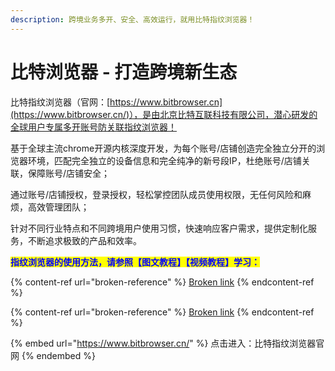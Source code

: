 ```yaml
---
description: 跨境业务多开、安全、高效运行，就用比特指纹浏览器！
---
```


# 比特浏览器 - 打造跨境新生态

比特指纹浏览器（官网：[https://www.bitbrowser.cn](https://www.bitbrowser.cn/)），是由北京比特互联科技有限公司，潜心研发的全球用户专属多开账号防关联指纹浏览器！

基于全球主流chrome开源内核深度开发，为每个账号/店铺创造完全独立分开的浏览器环境，匹配完全独立的设备信息和完全纯净的新号段IP，杜绝账号/店铺关联，保障账号/店铺安全；

通过账号/店铺授权，登录授权，轻松掌控团队成员使用权限，无任何风险和麻烦，高效管理团队；

针对不同行业特点和不同跨境用户使用习惯，快速响应客户需求，提供定制化服务，不断追求极致的产品和效率。

<mark style="color:blue;">**指纹浏览器的使用方法，请参照【图文教程】【视频教程】学习：**</mark>

{% content-ref url="broken-reference" %}
[Broken link](broken-reference)
{% endcontent-ref %}

{% content-ref url="broken-reference" %}
[Broken link](broken-reference)
{% endcontent-ref %}

{% embed url="https://www.bitbrowser.cn/" %}
点击进入：比特指纹浏览器官网
{% endembed %}
